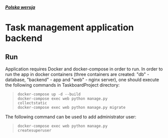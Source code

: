 ***[Polska wersja](README.md)***
# Task management application backend
## Run
Application requires Docker and docker-compose in order to run.
In order to run the app in docker containers (three containers are created: "db" - database, "backend" - app and "web" - nginx server), one should execute the following commands in TaskboardProject directory:  
><code>docker-compose up -d  --build</code>  
><code>docker-compose exec web python manage.py collectstatic</code>  
><code>docker-compose exec web python manage.py migrate</code>  

The following command can be used to add administrator user:  
><code>docker-compose exec web python manage.py createsuperuser</code>  